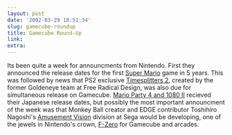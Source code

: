 ```yaml
---
layout: post
date: '2002-03-29 18:51:34'
slug: gamecube-roundup
title: Gamecube Round-Up
link: 
extra: 
---
```


Its been quite a week for announcments from Nintendo. First they announced the release dates for the first [Super Mario](http://www.pixelised.com/comments.php?id=285) game in 5 years. This was followed by news that PS2 exclusive [Timesplitters 2](http://www.planetgamecube.com/previews.cfm?action=profile&amp;id=169), created by the former Goldeneye team at Free Radical Design, was also due for simultaneous release on Gamecube. [Mario Party 4 and 1080 II](http://www.planetgamecube.com/news.cfm?action=item&amp;id=2839) recieved their Japanese release dates, but possibly the most important announcment of the week was that Monkey Ball creator and EDGE contributor Toshihiro Nagoshi's [Amusement Vision](http://www.amusementvision.com/) division at Sega would be developing, one of the jewels in Nintendo's crown, [F-Zero](http://cube.ign.com/articles/356/356325p1.html) for Gamecube and arcades.